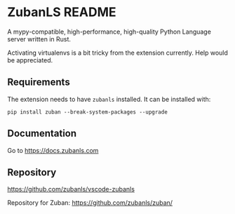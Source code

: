 # ZubanLS README

A mypy-compatible, high-performance, high-quality Python Language server written in Rust.

Activating virtualenvs is a bit tricky from the extension currently. Help would be appreciated.

## Requirements

The extension needs to have `zubanls` installed. It can be installed with:

```
pip install zuban --break-system-packages --upgrade
```

## Documentation

Go to https://docs.zubanls.com

## Repository

https://github.com/zubanls/vscode-zubanls

Repository for Zuban: https://github.com/zubanls/zuban/
